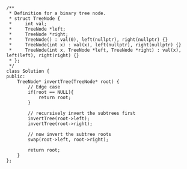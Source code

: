     /**
     * Definition for a binary tree node.
     * struct TreeNode {
     *     int val;
     *     TreeNode *left;
     *     TreeNode *right;
     *     TreeNode() : val(0), left(nullptr), right(nullptr) {}
     *     TreeNode(int x) : val(x), left(nullptr), right(nullptr) {}
     *     TreeNode(int x, TreeNode *left, TreeNode *right) : val(x), left(left), right(right) {}
     * };
     */
    class Solution {
    public:
        TreeNode* invertTree(TreeNode* root) {
            // Edge case
            if(root == NULL){
                return root;
            }
    
            // recursively invert the subtrees first
            invertTree(root->left);
            invertTree(root->right);
    
            // now invert the subtree roots
            swap(root->left, root->right);
    
            return root;
        }
    };
